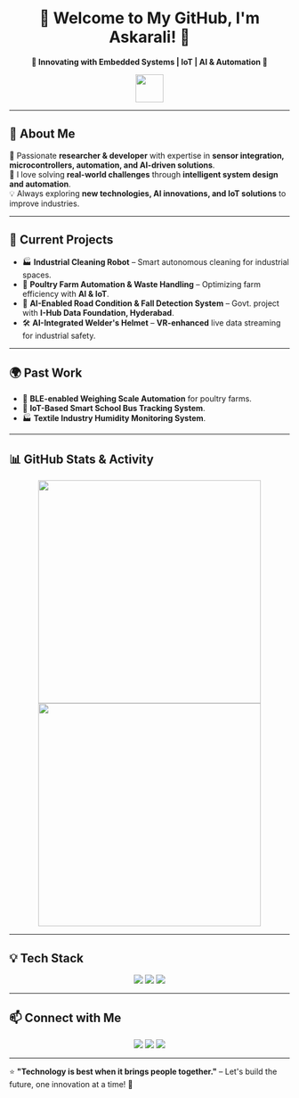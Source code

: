 <h1 align="center">🌟 Welcome to My GitHub, I'm Askarali! 🚀</h1>  
<p align="center">
  <b>🔹 Innovating with Embedded Systems | IoT | AI & Automation 🔹</b>
</p>  

<p align="center">
  <img src="https://media.giphy.com/media/hvRJCLFzcasrR4ia7z/giphy.gif" width="50px">
</p>  

---

## 👋 **About Me**
🔬 Passionate **researcher & developer** with expertise in **sensor integration, microcontrollers, automation, and AI-driven solutions**.  
🎯 I love solving **real-world challenges** through **intelligent system design and automation**.  
💡 Always exploring **new technologies, AI innovations, and IoT solutions** to improve industries.  

---

## 🔧 **Current Projects**
- 🏭 **Industrial Cleaning Robot** – Smart autonomous cleaning for industrial spaces.  
- 🐓 **Poultry Farm Automation & Waste Handling** – Optimizing farm efficiency with **AI & IoT**.  
- 🤖 **AI-Enabled Road Condition & Fall Detection System** – Govt. project with **I-Hub Data Foundation, Hyderabad**.  
- 🛠️ **AI-Integrated Welder's Helmet** – **VR-enhanced** live data streaming for industrial safety.  

---

## 🌍 **Past Work**
- 🚀 **BLE-enabled Weighing Scale Automation** for poultry farms.  
- 🏫 **IoT-Based Smart School Bus Tracking System**.  
- 🏭 **Textile Industry Humidity Monitoring System**.  

---

## 📊 **GitHub Stats & Activity**  
<p align="center">
  <img src="https://github-readme-stats.vercel.app/api?username=yourusername&show_icons=true&theme=tokyonight" width="400px" />
  <img src="https://github-readme-streak-stats.herokuapp.com/?user=yourusername&theme=tokyonight" width="400px" />
</p>  

---

## 💡 **Tech Stack**
<p align="center">
  <img src="https://img.shields.io/badge/Microcontrollers-ATmega328 | ESP8266 | Jetson_Nano-orange?style=flat-square" />
  <img src="https://img.shields.io/badge/Sensors-IMU | Load Cell | Environmental-green?style=flat-square" />
  <img src="https://img.shields.io/badge/Tools-KiCad | Thonny | MPLAB-blue?style=flat-square" />
</p>  

---

## 📫 **Connect with Me**
<p align="center">
  <a href="mailto:your.email@example.com"><img src="https://img.shields.io/badge/Email-Contact-blue?style=flat-square&logo=gmail" /></a>
  <a href="[https://www.linkedin.com/in/askarali-n-920716165/"><img src="https://img.shields.io/badge/LinkedIn-Connect-blue?style=flat-square&logo=linkedin" /></a>
  <a href="https://yourwebsite.com"><img src="https://img.shields.io/badge/Portfolio-Visit-green?style=flat-square&logo=web" /></a>
</p>  

---

⭐ **"Technology is best when it brings people together."** – Let's build the future, one innovation at a time! 🚀  
